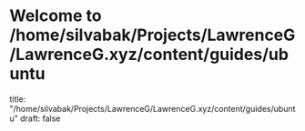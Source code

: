 # Welcome to /home/silvabak/Projects/LawrenceG/LawrenceG.xyz/content/guides/ubuntu
title: "/home/silvabak/Projects/LawrenceG/LawrenceG.xyz/content/guides/ubuntu"
draft: false
